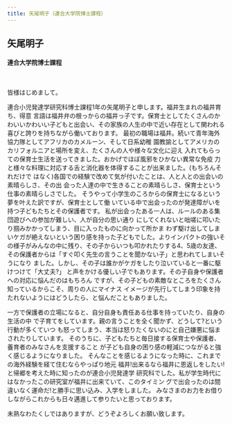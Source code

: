 ```yaml
---
title: 矢尾明子（連合大学院博士課程）
---
```


## 矢尾明子

#### 連合大学院博士課程

&nbsp;
 

皆様はじめまして。
 
連合小児発達学研究科博士課程1年の矢尾明子と申します。福井生まれの福井育ち、得意 言語は福井弁の根っからの福井っ子です。保育士としてたくさんのかわいいかわいい子どもと出会い、その家族の人生の中で近い存在として関われる喜びと誇りを持ちながら働いております。
最初の職場は福井。続いて青年海外協力隊としてアフリカのカメルーン、そして日系幼稚 園教諭としてアメリカのカリフォルニアと場所を変え、たくさんの人や様々な文化に迎え 入れてもらっての保育士生活を送ってきました。おかげでほぼ風邪をひかない異常な免疫 力と様々な料理に対応する舌と消化器を体得することが出来ました。(もちろんそれだけで はなく)各国での経験で改めて気が付いたことは、人と人との出会いの素晴らしさ、その出 会った人達の中で生きることの素晴らしさ、保育士という仕事の素晴らしさでした。
そうやって小学生のころからの保育士になるという夢を叶えた訳ですが、保育士として働 いている中で出会ったのが発達障がいを持つ子どもたちとその保護者です。 私が出会ったある一人は、ルールのある集団遊びへの参加が難しい、人が自分の思い通り にしてくれないと咄嗟に叩いたり掴みかかってしまう、目に入ったものに向かって所かま わず駆け出してしまいケガが絶えないという困り感を持った子どもでした。よりインパクトの強いその様子がみんなの中に残り、その子からいつも叩かれたりする4、5歳の友達、その保護者からは「すぐ叩く先生の言うことを聞かない子」と思われてしまいそうになり ました。しかし、その子は誰かがケガをしたり泣いていると一番に駆けつけて「大丈夫?」 と声をかける優しい子でもあります。その子自身や保護者への対応に悩んだのはもちろん ですが、その子どもの素敵なところをたくさん知っているからこそ、周りの人にマイナス イメージが先行してしまう印象を持たれないようにはどうしたら、と悩んだこともありました。 

一方で保護者の立場になると、自分自身も責任ある仕事を持っていたり、自身の生活の中 で子育てをしています。親の言うことを全く聞かず、どうして?という行動が多くていつ も怒ってしまう、本当は怒りたくないのにと自己嫌悪に悩まされたりしています。 そのうちに、子どもたちと毎日接する保育士や保護者、養育者のみなさんを支援すること が子ども自身の困り感の軽減につながると強く感じるようになりました。
そんなことを感じるようになった時に、これまでの海外経験を経て住むならやっぱり地元 福井!出来るなら福井に恩返しをしたい!と帰郷を考えた時に知ったのが連合小児発達学 研究科でした。私が学生時代にはなかったこの研究室が福井に出来ていて、このタイミン グで出会ったのは間違いなく運命だ!と勝手に思い込み、入学をしました。 みなさまのお力をお借りしながらこれからも日々邁進して参りたいと思っております。

未熟なわたくしではありますが、どうぞよろしくお願い致します。


